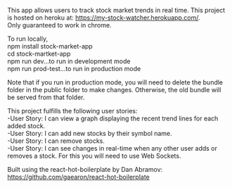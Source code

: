 This app allows users to track stock market trends in real time. 
This project is hosted on heroku at: https://my-stock-watcher.herokuapp.com/.  
Only guaranteed to work in chrome. 

To run locally,   
npm install stock-market-app  
cd stock-martket-app  
npm run dev...to run in development mode     
npm run prod-test...to run in production mode  

Note that if you run in production mode, you will need to delete the bundle folder in the public folder to make changes. Otherwise, the old bundle will be served from that folder. 

This project fulfills the following user stories:  
-User Story: I can view a graph displaying the recent trend lines for each added stock.   
-User Story: I can add new stocks by their symbol name.  
-User Story: I can remove stocks.  
-User Story: I can see changes in real-time when any other user adds or removes a stock. For this you will need to use Web Sockets.

Built using the react-hot-boilerplate by Dan Abramov: https://github.com/gaearon/react-hot-boilerplate